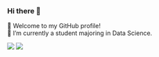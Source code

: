 ### Hi there 👋

<!--
**dukechain2333/dukechain2333** is a ✨ _special_ ✨ repository because its `README.md` (this file) appears on your GitHub profile.

Here are some ideas to get you started:

- 🔭 I’m currently working on ...
- 🌱 I’m currently learning ...
- 👯 I’m looking to collaborate on ...
- 🤔 I’m looking for help with ...
- 💬 Ask me about ...
- 📫 How to reach me: ...
- 😄 Pronouns: ...
- ⚡ Fun fact: ...
-->

🎉 Welcome to my GitHub profile!  
🔭 I’m currently a student majoring in Data Science. 

<img align="float" src="https://github-readme-stats.vercel.app/api?username=dukechain2333&show_icons=true&theme=radical" />   
<img align="float" src="https://github-readme-stats.vercel.app/api/top-langs/?username=dukechain2333&theme=radical" />  
<!-- <img align="float" src="https://github-readme-stats.vercel.app/api/wakatime?username=dukechain2333&theme=radical" /> -->
